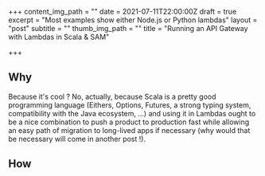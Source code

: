 +++
content_img_path = ""
date = 2021-07-11T22:00:00Z
draft = true
excerpt = "Most examples show either Node.js or Python lambdas"
layout = "post"
subtitle = ""
thumb_img_path = ""
title = "Running an API Gateway with Lambdas in Scala & SAM"

+++
## Why

Because it's cool ? No, actually, because Scala is a pretty good programming language (Eithers, Options, Futures, a strong typing system, compatibility with the Java ecosystem, ...) and using it in Lambdas ought to be a nice combination to push a product to production fast while allowing an easy path of migration to long-lived apps if necessary (why would that be necessary will come in another post !).

## How